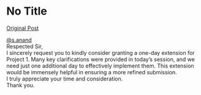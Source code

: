 # No Title

[Original Post](https://discourse.onlinedegree.iitm.ac.in/t/164277/416)

<p><a class="mention" href="/u/s.anand">@s.anand</a><br>
Respected Sir,<br>
I sincerely request you to kindly consider granting a one-day extension for Project 1. Many key clarifications were provided in today’s session, and we need just one additional day to effectively implement them. This extension would be immensely helpful in ensuring a more refined submission.<br>
I truly appreciate your time and consideration.<br>
Thank you.</p>